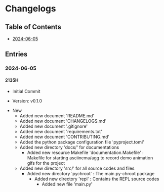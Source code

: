 # Changelogs

## Table of Contents
+ [2024-06-05](#2024-06-05)

## Entries

### 2024-06-05
#### 2135H
+ Initial Commit

+ Version: v0.1.0

- New
    + Added new document 'README.md'
    + Added new document 'CHANGELOGS.md'
    + Added new document '.gitignore'
    + Added new document 'requirements.txt'
    + Added new document 'CONTRIBUTING.md'
    + Added the python package configuration file 'pyproject.toml'
    - Added new directory 'docs/' for documentations
        + Added new resource Makefile 'documentation.Makefile' : Makefile for starting asciinema/agg to record demo animation gifs for the project
    - Added new directory 'src/' for all source codes and files
        - Added new directory 'pychroot' : The main py-chroot package
            - Added new directory 'repl' : Contains the REPL source codes
                + Added new file 'main.py'

